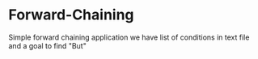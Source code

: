 # Forward-Chaining
Simple forward chaining application
we have list of conditions in text file
and a goal to find "But"
